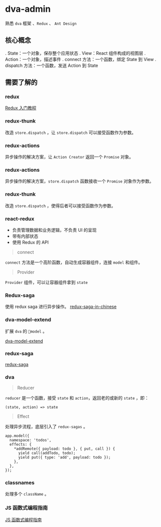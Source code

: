 # dva-admin

熟悉 `dva` 框架 、`Redux` 、 `Ant Design`

## 核心概念

. State：一个对象，保存整个应用状态
. View：React 组件构成的视图层
. Action：一个对象，描述事件
. connect 方法：一个函数，绑定 State 到 View
. dispatch 方法：一个函数，发送 Action 到 State

## 需要了解的

### redux

[Redux 入门教程](http://www.ruanyifeng.com/blog/2016/09/redux_tutorial_part_one_basic_usages.html)


### redux-thunk

改造 `store.dispatch` ，让 `store.dispatch` 可以接受函数作为参数。

### redux-actions

异步操作的解决方案，让 `Action Creator` 返回一个 `Promise` 对象。

### redux-actions

异步操作的解决方案，`store.dispatch` 函数接收一个 `Promise` 对象作为参数。

### redux-thunk

改造 `store.dispatch` ，使得后者可以接受函数作为参数。

### react-redux

- 负责管理数据和业务逻辑，不负责 UI 的呈现
- 带有内部状态
- 使用 Redux 的 API

> connect

`connect` 方法是一个高阶函数，自动生成容器组件，连接 `model` 和组件。

> Provider

`Provider` 组件，可以让容器组件拿到 `state`


### Redux-saga

使用 redux saga 进行异步操作。
[redux-saga-in-chinese](https://redux-saga-in-chinese.js.org/)

### dva-model-extend

扩展 `dva` 的 `model` 。

[dva-model-extend](https://github.com/dvajs/dva-model-extend)

### redux-saga

[redux-saga](https://redux-saga-in-chinese.js.org/)

### dva

> Reducer

`reducer` 是一个函数，接受 `state` 和 `action`，返回老的或新的 `state` ，即：

```
(state, action) => state
```

> Effect

处理异步流程，底层引入了 `redux-sagas` 。

```
app.model({
  namespace: 'todos',
  effects: {
    *addRemote({ payload: todo }, { put, call }) {
      yield call(addTodo, todo);
      yield put({ type: 'add', payload: todo });
    },
  },
});
```



### classnames

处理多个 `className` 。

### JS 函数式编程指南

[JS 函数式编程指南](https://github.com/llh911001/mostly-adequate-guide-chinese)

